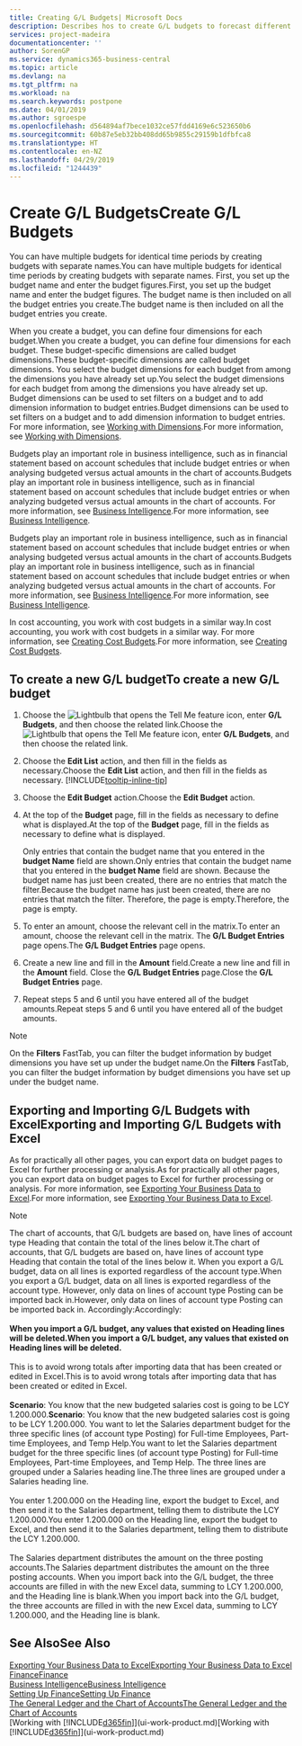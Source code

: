 ```yaml
---
title: Creating G/L Budgets| Microsoft Docs
description: Describes hos to create G/L budgets to forecast different financial activities and assign dimensions for business intelligence purposes.
services: project-madeira
documentationcenter: ''
author: SorenGP
ms.service: dynamics365-business-central
ms.topic: article
ms.devlang: na
ms.tgt_pltfrm: na
ms.workload: na
ms.search.keywords: postpone
ms.date: 04/01/2019
ms.author: sgroespe
ms.openlocfilehash: d564894af7bece1032ce57fdd4169e6c523650b6
ms.sourcegitcommit: 60b87e5eb32bb408dd65b9855c29159b1dfbfca8
ms.translationtype: HT
ms.contentlocale: en-NZ
ms.lasthandoff: 04/29/2019
ms.locfileid: "1244439"
---
```

# <a name="create-gl-budgets"></a><span data-ttu-id="2ce8a-103">Create G/L Budgets</span><span class="sxs-lookup"><span data-stu-id="2ce8a-103">Create G/L Budgets</span></span>
<span data-ttu-id="2ce8a-104">You can have multiple budgets for identical time periods by creating budgets with separate names.</span><span class="sxs-lookup"><span data-stu-id="2ce8a-104">You can have multiple budgets for identical time periods by creating budgets with separate names.</span></span> <span data-ttu-id="2ce8a-105">First, you set up the budget name and enter the budget figures.</span><span class="sxs-lookup"><span data-stu-id="2ce8a-105">First, you set up the budget name and enter the budget figures.</span></span> <span data-ttu-id="2ce8a-106">The budget name is then included on all the budget entries you create.</span><span class="sxs-lookup"><span data-stu-id="2ce8a-106">The budget name is then included on all the budget entries you create.</span></span>  

 <span data-ttu-id="2ce8a-107">When you create a budget, you can define four dimensions for each budget.</span><span class="sxs-lookup"><span data-stu-id="2ce8a-107">When you create a budget, you can define four dimensions for each budget.</span></span> <span data-ttu-id="2ce8a-108">These budget-specific dimensions are called budget dimensions.</span><span class="sxs-lookup"><span data-stu-id="2ce8a-108">These budget-specific dimensions are called budget dimensions.</span></span> <span data-ttu-id="2ce8a-109">You select the budget dimensions for each budget from among the dimensions you have already set up.</span><span class="sxs-lookup"><span data-stu-id="2ce8a-109">You select the budget dimensions for each budget from among the dimensions you have already set up.</span></span> <span data-ttu-id="2ce8a-110">Budget dimensions can be used to set filters on a budget and to add dimension information to budget entries.</span><span class="sxs-lookup"><span data-stu-id="2ce8a-110">Budget dimensions can be used to set filters on a budget and to add dimension information to budget entries.</span></span> <span data-ttu-id="2ce8a-111">For more information, see [Working with Dimensions](finance-dimensions.md).</span><span class="sxs-lookup"><span data-stu-id="2ce8a-111">For more information, see [Working with Dimensions](finance-dimensions.md).</span></span>

 <span data-ttu-id="2ce8a-112">Budgets play an important role in business intelligence, such as in financial statement based on account schedules that include budget entries or when analysing budgeted versus actual amounts in the chart of accounts.</span><span class="sxs-lookup"><span data-stu-id="2ce8a-112">Budgets play an important role in business intelligence, such as in financial statement based on account schedules that include budget entries or when analyzing budgeted versus actual amounts in the chart of accounts.</span></span> <span data-ttu-id="2ce8a-113">For more information, see [Business Intelligence](bi.md).</span><span class="sxs-lookup"><span data-stu-id="2ce8a-113">For more information, see [Business Intelligence](bi.md).</span></span>

 <span data-ttu-id="2ce8a-114">Budgets play an important role in business intelligence, such as in financial statement based on account schedules that include budget entries or when analysing budgeted versus actual amounts in the chart of accounts.</span><span class="sxs-lookup"><span data-stu-id="2ce8a-114">Budgets play an important role in business intelligence, such as in financial statement based on account schedules that include budget entries or when analyzing budgeted versus actual amounts in the chart of accounts.</span></span> <span data-ttu-id="2ce8a-115">For more information, see [Business Intelligence](bi.md).</span><span class="sxs-lookup"><span data-stu-id="2ce8a-115">For more information, see [Business Intelligence](bi.md).</span></span>

<span data-ttu-id="2ce8a-116">In cost accounting, you work with cost budgets in a similar way.</span><span class="sxs-lookup"><span data-stu-id="2ce8a-116">In cost accounting, you work with cost budgets in a similar way.</span></span> <span data-ttu-id="2ce8a-117">For more information, see [Creating Cost Budgets](finance-create-cost-budgets.md).</span><span class="sxs-lookup"><span data-stu-id="2ce8a-117">For more information, see [Creating Cost Budgets](finance-create-cost-budgets.md).</span></span>    

## <a name="to-create-a-new-gl-budget"></a><span data-ttu-id="2ce8a-118">To create a new G/L budget</span><span class="sxs-lookup"><span data-stu-id="2ce8a-118">To create a new G/L budget</span></span>  
1. <span data-ttu-id="2ce8a-119">Choose the ![Lightbulb that opens the Tell Me feature](media/ui-search/search_small.png "Tell me what you want to do") icon, enter **G/L Budgets**, and then choose the related link.</span><span class="sxs-lookup"><span data-stu-id="2ce8a-119">Choose the ![Lightbulb that opens the Tell Me feature](media/ui-search/search_small.png "Tell me what you want to do") icon, enter **G/L Budgets**, and then choose the related link.</span></span>  
2. <span data-ttu-id="2ce8a-120">Choose the **Edit List** action, and then fill in the fields as necessary.</span><span class="sxs-lookup"><span data-stu-id="2ce8a-120">Choose the **Edit List** action, and then fill in the fields as necessary.</span></span> [!INCLUDE[tooltip-inline-tip](includes/tooltip-inline-tip_md.md)]  
3. <span data-ttu-id="2ce8a-121">Choose the **Edit Budget** action.</span><span class="sxs-lookup"><span data-stu-id="2ce8a-121">Choose the **Edit Budget** action.</span></span>
4. <span data-ttu-id="2ce8a-122">At the top of the **Budget** page, fill in the fields as necessary to define what is displayed.</span><span class="sxs-lookup"><span data-stu-id="2ce8a-122">At the top of the **Budget** page, fill in the fields as necessary to define what is displayed.</span></span>  

    <span data-ttu-id="2ce8a-123">Only entries that contain the budget name that you entered in the **budget Name** field are shown.</span><span class="sxs-lookup"><span data-stu-id="2ce8a-123">Only entries that contain the budget name that you entered in the **budget Name** field are shown.</span></span> <span data-ttu-id="2ce8a-124">Because the budget name has just been created, there are no entries that match the filter.</span><span class="sxs-lookup"><span data-stu-id="2ce8a-124">Because the budget name has just been created, there are no entries that match the filter.</span></span> <span data-ttu-id="2ce8a-125">Therefore, the page is empty.</span><span class="sxs-lookup"><span data-stu-id="2ce8a-125">Therefore, the page is empty.</span></span>  
5. <span data-ttu-id="2ce8a-126">To enter an amount, choose the relevant cell in the matrix.</span><span class="sxs-lookup"><span data-stu-id="2ce8a-126">To enter an amount, choose the relevant cell in the matrix.</span></span> <span data-ttu-id="2ce8a-127">The **G/L Budget Entries** page opens.</span><span class="sxs-lookup"><span data-stu-id="2ce8a-127">The **G/L Budget Entries** page opens.</span></span>  
6. <span data-ttu-id="2ce8a-128">Create a new line and fill in the **Amount** field.</span><span class="sxs-lookup"><span data-stu-id="2ce8a-128">Create a new line and fill in the **Amount** field.</span></span> <span data-ttu-id="2ce8a-129">Close the **G/L Budget Entries** page.</span><span class="sxs-lookup"><span data-stu-id="2ce8a-129">Close the **G/L Budget Entries** page.</span></span>  
7. <span data-ttu-id="2ce8a-130">Repeat steps 5 and 6 until you have entered all of the budget amounts.</span><span class="sxs-lookup"><span data-stu-id="2ce8a-130">Repeat steps 5 and 6 until you have entered all of the budget amounts.</span></span>  

> [!NOTE]  
>  <span data-ttu-id="2ce8a-131">On the **Filters** FastTab, you can filter the budget information by budget dimensions you have set up under the budget name.</span><span class="sxs-lookup"><span data-stu-id="2ce8a-131">On the **Filters** FastTab, you can filter the budget information by budget dimensions you have set up under the budget name.</span></span>

## <a name="exporting-and-importing-gl-budgets-with-excel"></a><span data-ttu-id="2ce8a-132">Exporting and Importing G/L Budgets with Excel</span><span class="sxs-lookup"><span data-stu-id="2ce8a-132">Exporting and Importing G/L Budgets with Excel</span></span>
<span data-ttu-id="2ce8a-133">As for practically all other pages, you can export data on budget pages to Excel for further processing or analysis.</span><span class="sxs-lookup"><span data-stu-id="2ce8a-133">As for practically all other pages, you can export data on budget pages to Excel for further processing or analysis.</span></span> <span data-ttu-id="2ce8a-134">For more information, see [Exporting Your Business Data to Excel](about-export-data.md).</span><span class="sxs-lookup"><span data-stu-id="2ce8a-134">For more information, see [Exporting Your Business Data to Excel](about-export-data.md).</span></span>

> [!NOTE]
> <span data-ttu-id="2ce8a-135">The chart of accounts, that G/L budgets are based on, have lines of account type Heading that contain the total of the lines below it.</span><span class="sxs-lookup"><span data-stu-id="2ce8a-135">The chart of accounts, that G/L budgets are based on, have lines of account type Heading that contain the total of the lines below it.</span></span> <span data-ttu-id="2ce8a-136">When you export a G/L budget, data on all lines is exported regardless of the account type.</span><span class="sxs-lookup"><span data-stu-id="2ce8a-136">When you export a G/L budget, data on all lines is exported regardless of the account type.</span></span> <span data-ttu-id="2ce8a-137">However, only data on lines of account type Posting can be imported back in.</span><span class="sxs-lookup"><span data-stu-id="2ce8a-137">However, only data on lines of account type Posting can be imported back in.</span></span> <span data-ttu-id="2ce8a-138">Accordingly:</span><span class="sxs-lookup"><span data-stu-id="2ce8a-138">Accordingly:</span></span> <br /><br /> <span data-ttu-id="2ce8a-139">**When you import a G/L budget, any values that existed on Heading lines will be deleted.**</span><span class="sxs-lookup"><span data-stu-id="2ce8a-139">**When you import a G/L budget, any values that existed on Heading lines will be deleted.**</span></span> <br /><br /> <span data-ttu-id="2ce8a-140">This is to avoid wrong totals after importing data that has been created or edited in Excel.</span><span class="sxs-lookup"><span data-stu-id="2ce8a-140">This is to avoid wrong totals after importing data that has been created or edited in Excel.</span></span><br /><br /> <span data-ttu-id="2ce8a-141">**Scenario**: You know that the new budgeted salaries cost is going to be LCY 1.200.000.</span><span class="sxs-lookup"><span data-stu-id="2ce8a-141">**Scenario**: You know that the new budgeted salaries cost is going to be LCY 1.200.000.</span></span> <span data-ttu-id="2ce8a-142">You want to let the Salaries department budget for the three specific lines (of account type Posting) for Full-time Employees, Part-time Employees, and Temp Help.</span><span class="sxs-lookup"><span data-stu-id="2ce8a-142">You want to let the Salaries department budget for the three specific lines (of account type Posting) for Full-time Employees, Part-time Employees, and Temp Help.</span></span> <span data-ttu-id="2ce8a-143">The three lines are grouped under a Salaries heading line.</span><span class="sxs-lookup"><span data-stu-id="2ce8a-143">The three lines are grouped under a Salaries heading line.</span></span><br /><br /><span data-ttu-id="2ce8a-144">You enter 1.200.000 on the Heading line, export the budget to Excel, and then send it to the Salaries department, telling them to distribute the LCY 1.200.000.</span><span class="sxs-lookup"><span data-stu-id="2ce8a-144">You enter 1.200.000 on the Heading line, export the budget to Excel, and then send it to the Salaries department, telling them to distribute the LCY 1.200.000.</span></span><br /><br /> <span data-ttu-id="2ce8a-145">The Salaries department distributes the amount on the three posting accounts.</span><span class="sxs-lookup"><span data-stu-id="2ce8a-145">The Salaries department distributes the amount on the three posting accounts.</span></span> <span data-ttu-id="2ce8a-146">When you import back into the G/L budget, the three accounts are filled in with the new Excel data, summing to LCY 1.200.000, and the Heading line is blank.</span><span class="sxs-lookup"><span data-stu-id="2ce8a-146">When you import back into the G/L budget, the three accounts are filled in with the new Excel data, summing to LCY 1.200.000, and the Heading line is blank.</span></span>

## <a name="see-also"></a><span data-ttu-id="2ce8a-147">See Also</span><span class="sxs-lookup"><span data-stu-id="2ce8a-147">See Also</span></span>
[<span data-ttu-id="2ce8a-148">Exporting Your Business Data to Excel</span><span class="sxs-lookup"><span data-stu-id="2ce8a-148">Exporting Your Business Data to Excel</span></span>](about-export-data.md)  
[<span data-ttu-id="2ce8a-149">Finance</span><span class="sxs-lookup"><span data-stu-id="2ce8a-149">Finance</span></span>](finance.md)  
[<span data-ttu-id="2ce8a-150">Business Intelligence</span><span class="sxs-lookup"><span data-stu-id="2ce8a-150">Business Intelligence</span></span>](bi.md)  
[<span data-ttu-id="2ce8a-151">Setting Up Finance</span><span class="sxs-lookup"><span data-stu-id="2ce8a-151">Setting Up Finance</span></span>](finance-setup-finance.md)  
[<span data-ttu-id="2ce8a-152">The General Ledger and the Chart of Accounts</span><span class="sxs-lookup"><span data-stu-id="2ce8a-152">The General Ledger and the Chart of Accounts</span></span>](finance-general-ledger.md)  
<span data-ttu-id="2ce8a-153">[Working with [!INCLUDE[d365fin](includes/d365fin_md.md)]](ui-work-product.md)</span><span class="sxs-lookup"><span data-stu-id="2ce8a-153">[Working with [!INCLUDE[d365fin](includes/d365fin_md.md)]](ui-work-product.md)</span></span>  
